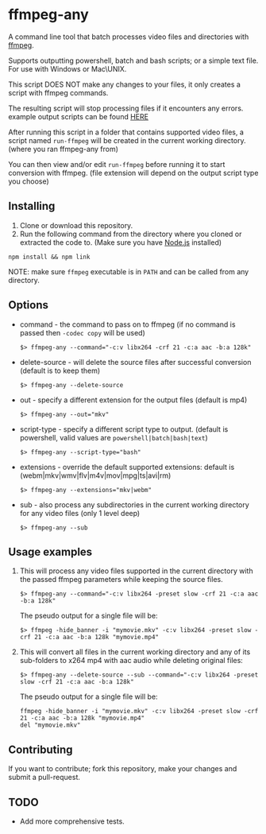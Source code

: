 ffmpeg-any
==================

A command line tool that batch processes video files and directories with [ffmpeg](https://ffmpeg.org/).

Supports outputting powershell, batch and bash scripts; or a simple text file. For use with Windows or Mac\UNIX.

This script DOES NOT make any changes to your files, it only creates a script with ffmpeg commands.

The resulting script will stop processing files if it encounters any errors. example output scripts can be found [HERE](https://github.com/topaz1008/ffmpeg-any/tree/master/examples)

After running this script in a folder that contains supported video files, a script named `run-ffmpeg` will be created in the current working directory. (where you ran ffmpeg-any from)

You can then view and/or edit `run-ffmpeg` before running it to start conversion with ffmpeg. (file extension will depend on the output script type you choose)

Installing
---------------

1. Clone or download this repository.
2. Run the following command from the directory where you cloned or extracted the code to. (Make sure you have [Node.js](https://nodejs.org/en/) installed)

```
npm install && npm link
```

NOTE: make sure `ffmpeg` executable is in `PATH` and can be called from any directory.

Options
---------------

* command - the command to pass on to ffmpeg (if no command is passed then `-codec copy` will be used)
   ```
   $> ffmpeg-any --command="-c:v libx264 -crf 21 -c:a aac -b:a 128k"
   ```

* delete-source - will delete the source files after successful conversion (default is to keep them)
   ```
   $> ffmpeg-any --delete-source
   ```
  
* out - specify a different extension for the output files (default is mp4)
   ```
   $> ffmpeg-any --out="mkv"
   ```
  
* script-type - specify a different script type to output. (default is powershell, valid values are `powershell|batch|bash|text`)
   ```
   $> ffmpeg-any --script-type="bash"
   ```

* extensions - override the default supported extensions: default is (webm|mkv|wmv|flv|m4v|mov|mpg|ts|avi|rm)
   ```
   $> ffmpeg-any --extensions="mkv|webm"
   ```
  
* sub - also process any subdirectories in the current working directory for any video files (only 1 level deep)
   ```
   $> ffmpeg-any --sub
   ```

Usage examples
---------------

1. This will process any video files supported in the current directory with the passed ffmpeg parameters while keeping the source files.
    ```
    $> ffmpeg-any --command="-c:v libx264 -preset slow -crf 21 -c:a aac -b:a 128k"
    ```
    
    The pseudo output for a single file will be:
    ```
    $> ffmpeg -hide_banner -i "mymovie.mkv" -c:v libx264 -preset slow -crf 21 -c:a aac -b:a 128k "mymovie.mp4"
    ```

2. This will convert all files in the current working directory and any of its sub-folders to x264 mp4 with aac audio while deleting original files:
   ```
   $> ffmpeg-any --delete-source --sub --command="-c:v libx264 -preset slow -crf 21 -c:a aac -b:a 128k"
   ```

   The pseudo output for a single file will be:
   ```
   ffmpeg -hide_banner -i "mymovie.mkv" -c:v libx264 -preset slow -crf 21 -c:a aac -b:a 128k "mymovie.mp4"
   del "mymovie.mkv"
   ```

Contributing
---------------
If you want to contribute; fork this repository, make your changes and submit a pull-request.

TODO
---------------
* Add more comprehensive tests.
